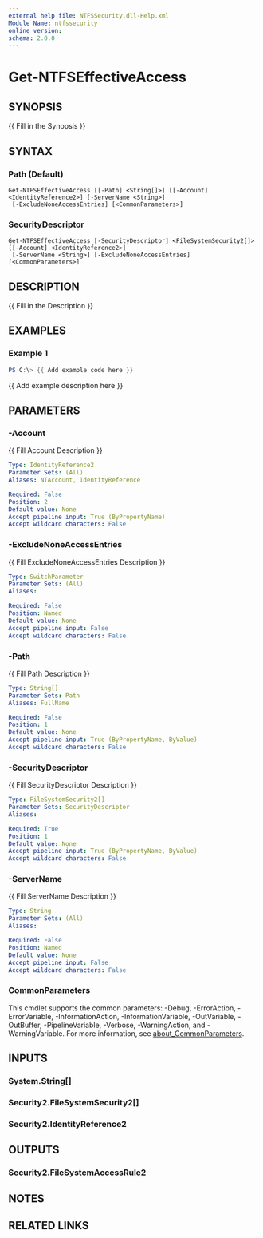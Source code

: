 ```yaml
---
external help file: NTFSSecurity.dll-Help.xml
Module Name: ntfssecurity
online version:
schema: 2.0.0
---
```


# Get-NTFSEffectiveAccess

## SYNOPSIS
{{ Fill in the Synopsis }}

## SYNTAX

### Path (Default)
```
Get-NTFSEffectiveAccess [[-Path] <String[]>] [[-Account] <IdentityReference2>] [-ServerName <String>]
 [-ExcludeNoneAccessEntries] [<CommonParameters>]
```

### SecurityDescriptor
```
Get-NTFSEffectiveAccess [-SecurityDescriptor] <FileSystemSecurity2[]> [[-Account] <IdentityReference2>]
 [-ServerName <String>] [-ExcludeNoneAccessEntries] [<CommonParameters>]
```

## DESCRIPTION
{{ Fill in the Description }}

## EXAMPLES

### Example 1
```powershell
PS C:\> {{ Add example code here }}
```

{{ Add example description here }}

## PARAMETERS

### -Account
{{ Fill Account Description }}

```yaml
Type: IdentityReference2
Parameter Sets: (All)
Aliases: NTAccount, IdentityReference

Required: False
Position: 2
Default value: None
Accept pipeline input: True (ByPropertyName)
Accept wildcard characters: False
```

### -ExcludeNoneAccessEntries
{{ Fill ExcludeNoneAccessEntries Description }}

```yaml
Type: SwitchParameter
Parameter Sets: (All)
Aliases:

Required: False
Position: Named
Default value: None
Accept pipeline input: False
Accept wildcard characters: False
```

### -Path
{{ Fill Path Description }}

```yaml
Type: String[]
Parameter Sets: Path
Aliases: FullName

Required: False
Position: 1
Default value: None
Accept pipeline input: True (ByPropertyName, ByValue)
Accept wildcard characters: False
```

### -SecurityDescriptor
{{ Fill SecurityDescriptor Description }}

```yaml
Type: FileSystemSecurity2[]
Parameter Sets: SecurityDescriptor
Aliases:

Required: True
Position: 1
Default value: None
Accept pipeline input: True (ByPropertyName, ByValue)
Accept wildcard characters: False
```

### -ServerName
{{ Fill ServerName Description }}

```yaml
Type: String
Parameter Sets: (All)
Aliases:

Required: False
Position: Named
Default value: None
Accept pipeline input: False
Accept wildcard characters: False
```

### CommonParameters
This cmdlet supports the common parameters: -Debug, -ErrorAction, -ErrorVariable, -InformationAction, -InformationVariable, -OutVariable, -OutBuffer, -PipelineVariable, -Verbose, -WarningAction, and -WarningVariable. For more information, see [about_CommonParameters](http://go.microsoft.com/fwlink/?LinkID=113216).

## INPUTS

### System.String[]

### Security2.FileSystemSecurity2[]

### Security2.IdentityReference2

## OUTPUTS

### Security2.FileSystemAccessRule2

## NOTES

## RELATED LINKS
